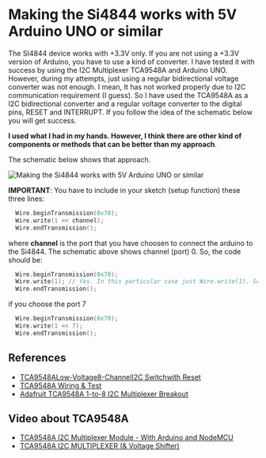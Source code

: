 # Making the Si4844 works with 5V Arduino UNO or similar

The SI4844 device works with  +3.3V only. If you are not using a +3.3V version of Arduino, you have to use a kind of converter. I have tested it with success by using the I2C Multiplexer TCA9548A and Arduino UNO. However, during my attempts, just using a regular bidirectional voltage converter was not enough. I mean, It has not worked  properly due to I2C communication requirement (I guess). So I have used the TCA9548A as a I2C bidirectional converter and a regular voltage converter to the digital pins, RESET and INTERRUPT. If you follow the idea of the schematic below you will get success.   


__I used what I had in my hands. However, I think there are other kind of components or methods that can be better than my approach__. 


The schematic below shows that approach. 

![Making the Si4844 works with 5V Arduino UNO or similar](https://github.com/pu2clr/SI4844/blob/master/extras/5V_to_3V3_CONVERTER/ARDUINO5V_WITH_4844_schematic_.png)



__IMPORTANT__:
You have to include in your sketch (setup function) these three lines:

```cpp
  Wire.beginTransmission(0x70);
  Wire.write(1 << channel);
  Wire.endTransmission(); 
```

where __channel__ is the port that you have choosen to connect the arduino to the Si4844. The schematic above shows channel (port) 0. So, the code should be:

```cpp
  Wire.beginTransmission(0x70);
  Wire.write(1); // Yes. In this particular case just Wire.write(1). See the C/C++ "<<" for more detail.
  Wire.endTransmission(); 
```

if you choose the port 7 
```cpp
  Wire.beginTransmission(0x70);
  Wire.write(1 << 7); 
  Wire.endTransmission(); 
```


## References

* [TCA9548ALow-Voltage8-ChannelI2C Switchwith Reset](http://www.ti.com/lit/ds/symlink/tca9548a.pdf)
* [TCA9548A Wiring & Test](https://learn.adafruit.com/adafruit-tca9548a-1-to-8-i2c-multiplexer-breakout/wiring-and-test)
* [Adafruit TCA9548A 1-to-8 I2C Multiplexer Breakout](https://learn.adafruit.com/adafruit-tca9548a-1-to-8-i2c-multiplexer-breakout)
  
  

## Video about TCA9548A

* [TCA9548A I2C Multiplexer Module - With Arduino and NodeMCU](https://www.youtube.com/watch?v=XWQsqPQOW-U)
* [TCA9548A I2C MULTIPLEXER (& Voltage Shifter)](https://www.youtube.com/watch?v=LowMKYcBxNg)
  



